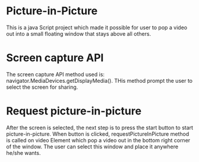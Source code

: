 # Picture-in-Picture
This is a java Script project which made it possible for user to pop a video out into a small floating window that stays above all others.
# Screen capture API
The screen capture API method used is: navigator.MediaDevices.getDisplayMedia().
THis method prompt the user to select the screen for sharing.
# Request picture-in-picture
After the screen is selected, the next step is to press the start button to start picture-in-picture.
When button is clicked, requestPictureInPicture method is called on video Element which pop a video out in the bottom right corner of the window.
The user can select this window and place it anywhere he/she wants.
